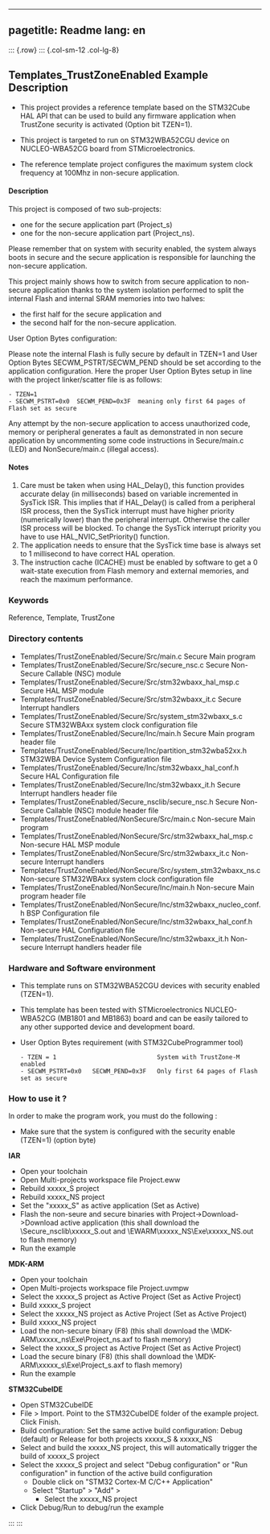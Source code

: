 
---
pagetitle: Readme
lang: en
---
::: {.row}
::: {.col-sm-12 .col-lg-8}


## <b>Templates_TrustZoneEnabled Example Description</b>

- This project provides a reference template based on the STM32Cube HAL API that can be used
to build any firmware application when TrustZone security is activated (Option bit TZEN=1).

- This project is targeted to run on STM32WBA52CGU device on NUCLEO-WBA52CG board from STMicroelectronics.

- The reference template project configures the maximum system clock frequency at 100Mhz in non-secure
application.

#### <b>Description</b>

This project is composed of two sub-projects:

  - one for the secure application part (Project_s)
  - one for the non-secure application part (Project_ns).

Please remember that on system with security enabled, the system always boots in secure and
the secure application is responsible for launching the non-secure application.

This project mainly shows how to switch from secure application to non-secure application
thanks to the system isolation performed to split the internal Flash and internal SRAM memories
into two halves:

  - the first half for the secure application and
  - the second half for the non-secure application.

User Option Bytes configuration:

Please note the internal Flash is fully secure by default in TZEN=1 and User Option Bytes
SECWM_PSTRT/SECWM_PEND should be set according to the application configuration.
Here the proper User Option Bytes setup in line with the project linker/scatter
file is as follows:

    - TZEN=1
    - SECWM_PSTRT=0x0  SECWM_PEND=0x3F  meaning only first 64 pages of Flash set as secure

Any attempt by the non-secure application to access unauthorized code, memory or
peripheral generates a fault as demonstrated in non secure application by uncommenting some
code instructions in Secure/main.c (LED) and NonSecure/main.c (illegal access).

#### <b>Notes</b>

 1. Care must be taken when using HAL_Delay(), this function provides accurate delay (in milliseconds)
    based on variable incremented in SysTick ISR. This implies that if HAL_Delay() is called from
    a peripheral ISR process, then the SysTick interrupt must have higher priority (numerically lower)
    than the peripheral interrupt. Otherwise the caller ISR process will be blocked.
    To change the SysTick interrupt priority you have to use HAL_NVIC_SetPriority() function.
 2. The application needs to ensure that the SysTick time base is always set to 1 millisecond
    to have correct HAL operation.
 3. The instruction cache (ICACHE) must be enabled by software to get a 0 wait-state execution
    from Flash memory and external memories, and reach the maximum performance.

### <b>Keywords</b>

Reference, Template, TrustZone

### <b>Directory contents</b>

  - Templates/TrustZoneEnabled/Secure/Src/main.c                      Secure Main program
  - Templates/TrustZoneEnabled/Secure/Src/secure_nsc.c                Secure Non-Secure Callable (NSC) module
  - Templates/TrustZoneEnabled/Secure/Src/stm32wbaxx_hal_msp.c        Secure HAL MSP module
  - Templates/TrustZoneEnabled/Secure/Src/stm32wbaxx_it.c             Secure Interrupt handlers
  - Templates/TrustZoneEnabled/Secure/Src/system_stm32wbaxx_s.c       Secure STM32WBAxx system clock configuration file
  - Templates/TrustZoneEnabled/Secure/Inc/main.h                      Secure Main program header file
  - Templates/TrustZoneEnabled/Secure/Inc/partition_stm32wba52xx.h    STM32WBA Device System Configuration file
  - Templates/TrustZoneEnabled/Secure/Inc/stm32wbaxx_hal_conf.h       Secure HAL Configuration file
  - Templates/TrustZoneEnabled/Secure/Inc/stm32wbaxx_it.h             Secure Interrupt handlers header file
  - Templates/TrustZoneEnabled/Secure_nsclib/secure_nsc.h             Secure Non-Secure Callable (NSC) module header file
  - Templates/TrustZoneEnabled/NonSecure/Src/main.c                   Non-secure Main program
  - Templates/TrustZoneEnabled/NonSecure/Src/stm32wbaxx_hal_msp.c     Non-secure HAL MSP module
  - Templates/TrustZoneEnabled/NonSecure/Src/stm32wbaxx_it.c          Non-secure Interrupt handlers
  - Templates/TrustZoneEnabled/NonSecure/Src/system_stm32wbaxx_ns.c   Non-secure STM32WBAxx system clock configuration file
  - Templates/TrustZoneEnabled/NonSecure/Inc/main.h                   Non-secure Main program header file
  - Templates/TrustZoneEnabled/NonSecure/Inc/stm32wbaxx_nucleo_conf.h BSP Configuration file
  - Templates/TrustZoneEnabled/NonSecure/Inc/stm32wbaxx_hal_conf.h    Non-secure HAL Configuration file
  - Templates/TrustZoneEnabled/NonSecure/Inc/stm32wbaxx_it.h          Non-secure Interrupt handlers header file


### <b>Hardware and Software environment</b>

  - This template runs on STM32WBA52CGU devices with security enabled (TZEN=1).
  - This template has been tested with STMicroelectronics NUCLEO-WBA52CG (MB1801 and MB1863)
    board and can be easily tailored to any other supported device
    and development board.

  - User Option Bytes requirement (with STM32CubeProgrammer tool)

        - TZEN = 1                            System with TrustZone-M enabled
        - SECWM_PSTRT=0x0   SECWM_PEND=0x3F   Only first 64 pages of Flash set as secure


### <b>How to use it ?</b>

In order to make the program work, you must do the following :

 - Make sure that the system is configured with the security enable (TZEN=1) (option byte)


<b>IAR</b>

- Open your toolchain
- Open Multi-projects workspace file Project.eww
- Rebuild xxxxx_S project
- Rebuild xxxxx_NS project
- Set the "xxxxx_S" as active application (Set as Active)
- Flash the non-seure and secure binaries with Project->Download->Download active application
  (this shall download the \Secure_nsclib\xxxxx_S.out and \EWARM\xxxxx_NS\Exe\xxxxx_NS.out to flash memory)
- Run the example


<b>MDK-ARM</b>

- Open your toolchain
- Open Multi-projects workspace file Project.uvmpw
- Select the xxxxx_S project as Active Project (Set as Active Project)
- Build xxxxx_S project
- Select the xxxxx_NS project as Active Project (Set as Active Project)
- Build xxxxx_NS project
- Load the non-secure binary (F8)
  (this shall download the \MDK-ARM\xxxxx_ns\Exe\Project_ns.axf to flash memory)
- Select the xxxxx_S project as Active Project (Set as Active Project)
- Load the secure binary (F8)
  (this shall download the \MDK-ARM\xxxxx_s\Exe\Project_s.axf to flash memory)
 - Run the example


<b>STM32CubeIDE</b>

- Open STM32CubeIDE
- File > Import. Point to the STM32CubeIDE folder of the example project. Click Finish.
- Build configuration: Set the same active build configuration: Debug (default) or Release for both projects xxxxx_S & xxxxx_NS
- Select and build the xxxxx_NS project, this will automatically trigger the build of xxxxx_S project
- Select the xxxxx_S project and select "Debug configuration" or "Run configuration" in function of the active build configuration
  - Double click on "STM32 Cortex-M C/C++ Application"
  - Select  "Startup" >  "Add" >
    - Select the xxxxx_NS project
- Click Debug/Run to debug/run the example


:::
:::

